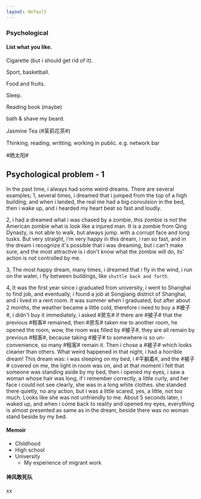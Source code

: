 ```yaml
---
layout: default
---
```


### Psychological
#### List what you like.
Cigarette (but i should get rid of it).

Sport, basketball.

Food and fruits.

Sleep.

Reading book (maybe)

bath & shave my beard.

Jasmine Tea (\#茉莉花茶\#)

Thinking, reading, writting, working in public. e.g. network bar

\#晒太阳\#


#### 


## Psychological problem - 1
In the past time, i always had some weird dreams.
There are several examples;
1, 
several times, i dreamed that i jumped from the top of a high building, and when i landed,
the real me had a big convulsion in the bed, then i wake up, and i hearded my heart beat so fast and loudly.

2,
i had a dreamed what i was chased by a zombie, this zombie is not the American zombie what is
look like a injured man. It is a zombie from Qing Dynasty, is not able to walk, but always jump.
with a corrupt face and long tusks.
But very straight, i'm very happy in this dream, i ran so fast, and in the dream i recognize it's possible that
i was dreaming, but i can't make sure, and the most attractive is i don't know what the zombie will do,
its' action is not controlled by me.

3,
The most happy dream, many times, i dreamed that i fly in the wind, i run on the water, i fly between buildings, like `shuttle back and forth`.

4,
It was the first year since i graduated from university, i went to Shanghai to find job,
and eventually, i found a job at Songjiang district of Shanghai, and i lived in a rent room.
It was summer when i graduated, but after about 2 months, the weather became a little cold,
therefore i need to buy a \#被子\#, i didn't buy it immediately, i asked \#房东\# if there are \#被子\# that
the previous \#租客\# remained, then \#房东\# taken me to another room, he opened the room, wow,
the room was filled by \#被子\#, they are all remain by previous \#租客\#, because taking \#被子\# to somewhere is so
un-convenience, so many \#租客\# remain it.
Then i chose a \#被子\# which looks cleaner than others.
What weird happened in that night, i had a horrible dream!
This dream was: i was sleeping on my bed, i \#平躺着\#, and the \#被子\# covered on me, the light in room
was on, and at that moment i felt that someone was standing aside by my bed, then i opened my eyes,
i saw a woman whose hair was long, if i remember correctly, a little curly, and her face i could not see clearly, she was in a long white clothes.
she standed there quietly, no any action, but i was a little scared, yes, a little, not too much.
Looks like she was not unfriendly to me.
About 5 seconds later, i waked up, and when i come back to reality and opened my eyes, everything
is almost presented as same as in the dream, beside there was no woman stand beside by my bed.


#### Memoir
  - Childhood
  - High school
  - University
    - My experience of migrant work


#### 神风敢死队
xx
